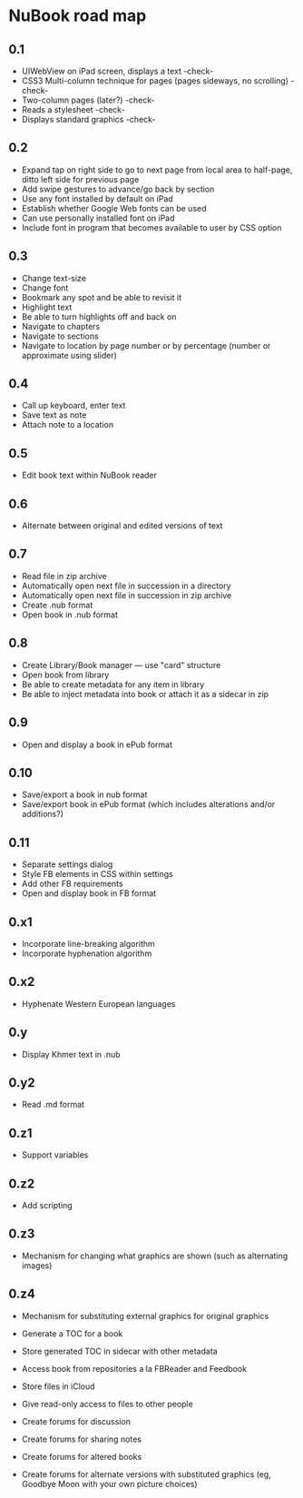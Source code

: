 NuBook road map
===========
0.1
----
* UIWebView on iPad screen, displays a text -check-
* CSS3 Multi-column technique for pages (pages sideways, no scrolling) -check-
* Two-column pages (later?) -check-
* Reads a stylesheet -check-
* Displays standard graphics  -check-

0.2
----
* Expand tap on right side to go to next page from local area to half-page, ditto left side for previous page
* Add swipe gestures to advance/go back by section
* Use any font installed by default on iPad
* Establish whether Google Web fonts can be used
* Can use personally installed font on iPad
* Include font in program that becomes available to user by CSS option

0.3
----
* Change text-size
* Change font
* Bookmark any spot and be able to revisit it
* Highlight text
* Be able to turn highlights off and back on
* Navigate to chapters
* Navigate to sections
* Navigate to location by page number or by percentage (number or approximate using slider)

0.4
----
* Call up keyboard, enter text
* Save text as note
* Attach note to a location

0.5
----
* Edit book text within NuBook reader

0.6
----
* Alternate between original and edited versions of text



0.7
----
* Read file in zip archive
* Automatically open next file in succession in a directory
* Automatically open next file in succession in zip archive
* Create .nub format
* Open book in .nub format

0.8
----
* Create Library/Book manager — use "card" structure
* Open book from library
* Be able to create metadata for any item in library
* Be able to inject metadata into book or attach it as a sidecar in zip

0.9
---
* Open and display a book in ePub format

0.10
---
* Save/export a book in nub format
* Save/export book in ePub format (which includes alterations and/or additions?)

0.11
----
* Separate settings dialog
* Style FB elements in CSS within settings
* Add other FB requirements
* Open and display book in FB format


0.x1
----
* Incorporate line-breaking algorithm
* Incorporate hyphenation algorithm

0.x2
----
* Hyphenate Western European languages

0.y
---
* Display Khmer text in .nub

0.y2
----
* Read .md format


0.z1
----
* Support variables

0.z2
----
* Add scripting

0.z3
----
* Mechanism for changing what graphics are shown (such as alternating images)

0.z4
----
* Mechanism for substituting external graphics for original graphics




* Generate a TOC for a book
* Store generated TOC in sidecar with other metadata
* Access book from repositories a la FBReader and Feedbook

* Store files in iCloud
* Give read-only access to files to other people
* Create forums for discussion
* Create forums for sharing notes
* Create forums for altered books
* Create forums for alternate versions with substituted graphics (eg, Goodbye Moon with your own picture choices)














